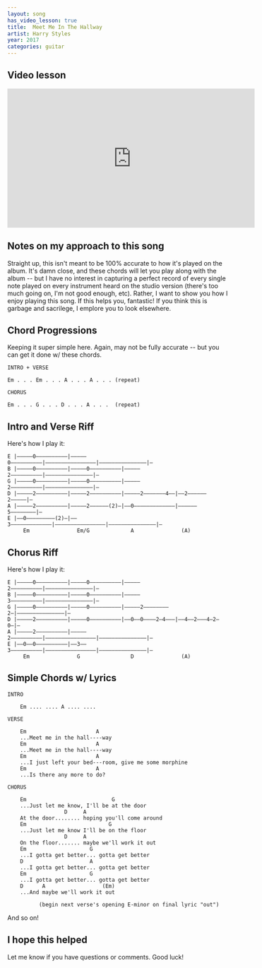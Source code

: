 ```yaml
---
layout: song
has_video_lesson: true
title:  Meet Me In The Hallway
artist: Harry Styles
year: 2017
categories: guitar
---
```


## Video lesson

<iframe width="560" height="315" src="https://www.youtube.com/embed/tMXlgiGSHr4" frameborder="0" allowfullscreen></iframe>

## Notes on my approach to this song

Straight up, this isn't meant to be 100% accurate to how it's played on the album. It's damn close, and these chords will let you play along with the album -- but I have no interest in capturing a perfect record of every single note played on every instrument heard on the studio version (there's too much going on, I'm not good enough, etc). Rather, I want to show you how I enjoy playing this song. If this helps you, fantastic! If you think this is garbage and sacrilege, I emplore you to look elsewhere.


## Chord Progressions

Keeping it super simple here. Again, may not be fully accurate -- but you can get it done w/ these chords.

    INTRO + VERSE

    Em . . . Em . . . A . . . A . . . (repeat)

    CHORUS

    Em . . . G . . . D . . . A . . .  (repeat)


## Intro and Verse Riff

Here's how I play it:

    E |–––––0––––––––––|–––––0––––––––––|––––––––––––––––|–––––––––––––––|–
    B |–––––0––––––––––|–––––0––––––––––|–––––2––––––––––|–––––––––––––––|–
    G |–––––0––––––––––|–––––0––––––––––|–––––2––––––––––|–––––––––––––––|–
    D |–––––2––––––––––|–––––2––––––––––|–––––2–––––––4––|––2––––––2–––––|–
    A |–––––2––––––––––|–––––2––––––(2)–|––0–––––––––––––|––––––5––––––––|–
    E |––0–––––––––(2)–|––3–––––––––––––|––––––––––––––––|–––––––––––––––|–
         Em               Em/G             A               (A)

## Chorus Riff

Here's how I play it:

    E |–––––0––––––––––|–––––0––––––––––|–––––2––––––––––|–––––––––––––––|–
    B |–––––0––––––––––|–––––0––––––––––|–––––3––––––––––|–––––––––––––––|–
    G |–––––0––––––––––|–––––0––––––––––|–––––2––––––––2–|–––––––––––––––|–
    D |–––––2––––––––––|–––––0––––––––––|––0––0––––2–4–––|––4––2–––4–2–0–|–
    A |–––––2––––––––––|–––––2––––––––––|––––––––––––––––|–––––––––––––––|–
    E |––0––0––––––––––|––3––3––––––––––|––––––––––––––––|–––––––––––––––|–
         Em               G                D               (A)

## Simple Chords w/ Lyrics

    INTRO

        Em .... .... A .... ....

    VERSE

        Em                      A
        ...Meet me in the hall----way
        Em                      A
        ...Meet me in the hall----way
        Em                      A
        ...I just left your bed---room, give me some morphine
        Em                      A
        ...Is there any more to do?

    CHORUS

        Em                           G
        ...Just let me know, I'll be at the door
                      D     A
        At the door........ hoping you'll come around
        Em                          G
        ...Just let me know I'll be on the floor
                      D     A
        On the floor....... maybe we'll work it out
        Em                    G
        ...I gotta get better... gotta get better
        D                     A
        ...I gotta get better... gotta get better
        Em                    G
        ...I gotta get better... gotta get better
        D      A                  (Em)
        ...And maybe we'll work it out

              (begin next verse's opening E-minor on final lyric "out")

And so on!

## I hope this helped

Let me know if you have questions or comments. Good luck!
